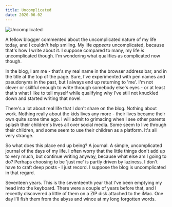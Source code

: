 ```yaml
---
title: Uncomplicated
date: 2020-06-02
---
```


![Uncomplicated](https://source.unsplash.com/9ZQzrLWV52M/1600x900)

A fellow blogger commented about the uncomplicated nature of my life today, and I couldn't help smiling. My life *appears* uncomplicated, because that's how I write about it. I suppose compared to many, my life *is* uncomplicated though. I'm wondering what qualifies as complicated now though.

In the blog, I am me - that's my real name in the browser address bar, and in the title at the top of the page. Sure, I've experimented with pen names and pseudonyms in the past, but I always end up returning to 'me'. I'm not clever or skillful enough to write through somebody else's eyes - or at least that's what I like to tell myself while qualifying why I've still not knuckled down and started writing that novel.

There's a lot about real life that I don't share on the blog. Nothing about work. Nothing really about the kids lives any more - their lives became their own quite some time ago. I will admit to grimacing when I see other parents splash their children's lives all over social media. Some seem to live through their children, and some seem to use their children as a platform. It's all very strange.

So what does this place end up being? A journal. A simple, uncomplicated journal of the days of my life. I often worry that the little things don't add up to very much, but continue writing anyway, because what else am I going to do? Perhaps choosing to be 'just me' is partly driven by laziness. I don't have to craft deep posts - I just record. I suppose the blog is uncomplicated in that regard.

Seventeen years. This is the seventeenth year that I've been emptying my head into the keyboard. There were a couple of years before that, and I recently discovered a little of them on a ZIP disk attached to the iMac. One day I'll fish them from the abyss and wince at my long forgotten words.
